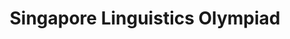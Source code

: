 ---
layout: single
title: "Singapore Linguistics Olympiad"
permalink: /sol/
author_profile: false
<!-- classes: wide -->
related: false
toc: true
toc_label: "SOL"
toc_icon: "cogs"
toc_sticky: true

articlecolour: "#00001a"

---